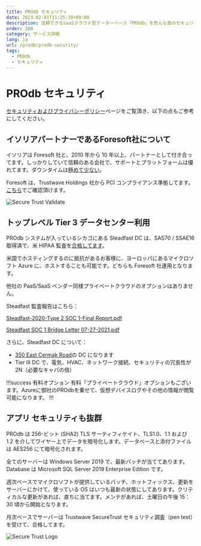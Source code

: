 ```yaml
---
title: PROdb セキュリティ
date: 2023-02-01T11:25:30+09:00
description: 信頼できるSaaSクラウド型データーベース「PROdb」を色んな面のセキュリティのご紹介です。
order: 200
category: サービス詳細
lang: ja
url: /prodb/prodb-security/
tags:
  - PROdb
  - セキュリティ
---
```


# PROdb セキュリティ

[セキュリティおよびプライバシーポリシー](https://esolia.co.jp/prodb-security-and-privacy)ページをご覧頂き、以下の点もご参考にしてください。

## イソリアパートナーであるForesoft社について

イソリアは Foresoft 社と、2010 年から 10 年以上、パートナーとして付き合ってます。しっかりしていて信頼のある会社で、サポートとプラットフォームは優れてます。ダウンタイムは[極めて少ない](http://status.foresoft.net/1019628)。

Foresoft は、Trustwave Holdings 社から PCI コンプライアンス準拠してます。[こちら](https://sealserver.trustwave.com/cert.php?customerId=7901d29c0ca511e0b34b005056b201e5&size=105x54&style=normal&language=jp)でご確認頂けます。

![Secure Trust Validate](/img/secure-trust-validate.png)

## トップレベル Tier 3 データセンター利用

PROdb システムが入っているシカゴにある Steadfast DC は、SAS70 / SSAE16 取得済で、米 HIPAA 監査を[合格してます](https://www.steadfast.net/healthcare)。

米国でホスティングするのに抵抗があるお客様に、ヨーロッパにあるマイクロソフト Azure に、ホストすることも可能です。どちらも Foresoft 社運用となります。

他社の PaaS/SaaS ベンダー同様プライベートクラウドのオプションはありません。

Steadfast 監査報告はこちら：

[Steadfast-2020-Type 2 SOC 1-Final Report.pdf](https://teamdesk.crmdesk.com/image.aspx?mode=file&id=16061)

[Steadfast SOC 1 Bridge Letter 07-27-2021.pdf](https://teamdesk.crmdesk.com/image.aspx?mode=file&id=16179)

さらに、Steadfast DC について：

-   [350 East Cermak Road](https://www.steadfast.net/managed-hosting/data-center-colocation/350-e-cermak-chicago-data-center)の DC になります
-   Tier III DC で、電気、HVAC、ネットワーク接続、セキュリティの冗長性が 2N（必要なキャパの倍）

!!!success 有料オプション
有料「プライベートクラウド」オプションもございます。Azureに御社のPROdbを乗せて、仮想デバイスログやその他の情報が閲覧可能になります。 
!!!
## アプリ セキュリティも抜群

PROdb は 256-ビット (SHA2) TLS サーティフィケイト、TLS1.0、1.1 および 1.2 を介してワイヤー上でデータを暗号化します。データベースと添付ファイルは AES256 にて暗号化されます。

全てのサーバーは Windows Server 2019 で、最新パッチが当ててあります。Database は Microsoft SQL Server 2019 Enterprise Edition です。

週次ベースでマイクロソフトが提供しているパッチ、ホットフィックス、更新をサーバーにかけて、使っている OS はいつも最新の状態にしてあります。クリティカルな更新があれば、直ちに当てます。メンテがあれば、土曜日の午後 15：30 頃から開始となります。

月次ベースでサーバーは Trustwave SecureTrust セキュリティ調査（pen test）を受けて、合格してます。

![Secure Trust Logo](/img/secure-trust-logo.png)

          